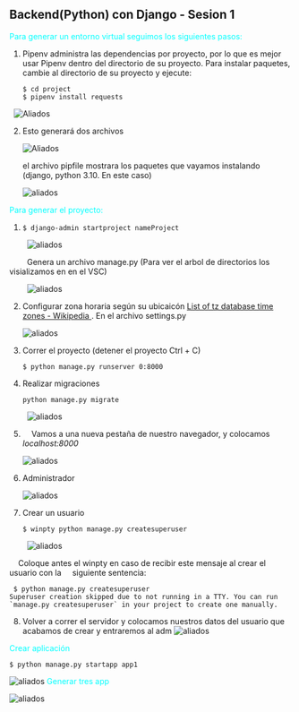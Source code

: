 ## Backend(Python) con Django - Sesion 1

<span style="color: cyan">Para generar un entorno virtual seguimos los siguientes pasos:</span>

1. Pipenv administra las dependencias por proyecto, por lo que es mejor usar Pipenv dentro del directorio de su proyecto. Para instalar paquetes, cambie al directorio de su proyecto y ejecute:
   
       $ cd project 
       $ pipenv install requests

  ![Aliados](img/1.PNG)

2. Esto generará dos archivos 
   
   ![Aliados](img/2.PNG)
   
   el archivo pipfile mostrara los paquetes que vayamos instalando (django, python 3.10. En este caso)
   
   ![aliados](img/3.PNG)

<span style="color: cyan">Para generar el proyecto:</span>

1.     $ django-admin startproject nameProject

        ![aliados](img/4.PNG)

        Genera un archivo manage.py (Para ver el arbol de directorios los visializamos en en el VSC)

        ![aliados](img/5.PNG)

2. Configurar zona horaria según su ubicaicón [List of tz database time zones - Wikipedia ](https://en.wikipedia.org/wiki/List_of_tz_database_time_zones). En el archivo settings.py
   
   ![aliados](img/6.PNG)

3. Correr el proyecto (detener el proyecto Ctrl + C)
   
       $ python manage.py runserver 0:8000

4. Realizar migraciones
   
       python manage.py migrate

        ![aliados](img/7.PNG)

5.     Vamos a una nueva pestaña de nuestro navegador, y colocamos *localhost:8000*
   
   ![aliados](img/8.PNG)

6. Administrador
   
   ![aliados](img/9.PNG)

7. Crear un usuario
   
       $ winpty python manage.py createsuperuser

        ![aliados](img/10.PNG)

    Coloque antes el winpty en caso de recibir este mensaje al crear el usuario con la     siguiente sentencia:

     $ python manage.py createsuperuser
    Superuser creation skipped due to not running in a TTY. You can run `manage.py createsuperuser` in your project to create one manually.
    
    

8. Volver a correr el servidor y colocamos nuestros datos del usuario que acabamos de crear y entraremos al adm
![aliados](img/11.PNG)

<span style="color: cyan">Crear aplicación</span>

    $ python manage.py startapp app1

![aliados](img/12.PNG)
<span style="color: cyan">Generar tres app</span>

![aliados](img/13.PNG)